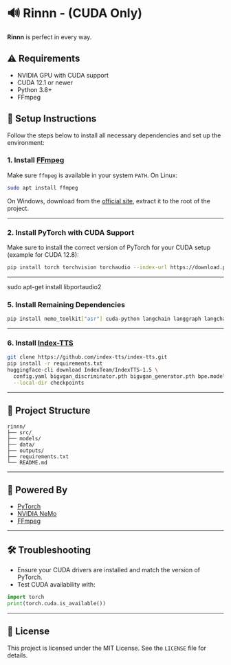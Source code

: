 # 🔊 Rinnn - (CUDA Only)

**Rinnn** is perfect in every way.

## ⚠️ Requirements

- NVIDIA GPU with CUDA support
- CUDA 12.1 or newer
- Python 3.8+
- FFmpeg

## 🚀 Setup Instructions

Follow the steps below to install all necessary dependencies and set up the environment:

### 1. Install [FFmpeg](https://ffmpeg.org/download.html)

Make sure `ffmpeg` is available in your system `PATH`. On Linux:

```bash
sudo apt install ffmpeg
```

On Windows, download from the [official site](https://ffmpeg.org/download.html), extract it to the root of the project.

---

### 2. Install PyTorch with CUDA Support

Make sure to install the correct version of PyTorch for your CUDA setup (example for CUDA 12.8):

```bash
pip install torch torchvision torchaudio --index-url https://download.pytorch.org/whl/cu128
```

---
sudo apt-get install libportaudio2

### 5. Install Remaining Dependencies

```bash
pip install nemo_toolkit["asr"] cuda-python langchain langgraph langchain-community langchain-mcp-adapters langchain-openai langchain-huggingface langchain-chroma beautifulsoup4 webrtcvad pyaudio soundfile huggingface_hub[cli] sounddevice
```
---

### 6. Install [Index-TTS](https://github.com/index-tts/index-tts?tab=readme-ov-file)

```bash
git clone https://github.com/index-tts/index-tts.git
pip install -r requirements.txt
huggingface-cli download IndexTeam/IndexTTS-1.5 \
  config.yaml bigvgan_discriminator.pth bigvgan_generator.pth bpe.model dvae.pth gpt.pth unigram_12000.vocab \
  --local-dir checkpoints
```

---
## 📂 Project Structure

```
rinnn/
├── src/
├── models/
├── data/
├── outputs/
├── requirements.txt
└── README.md
```

---

## 🧠 Powered By

- [PyTorch](https://pytorch.org/)
- [NVIDIA NeMo](https://github.com/NVIDIA/NeMo)
- [FFmpeg](https://ffmpeg.org/)

---

## 🛠️ Troubleshooting

- Ensure your CUDA drivers are installed and match the version of PyTorch.
- Test CUDA availability with:

```python
import torch
print(torch.cuda.is_available())
```

---

## 📄 License

This project is licensed under the MIT License. See the `LICENSE` file for details.
